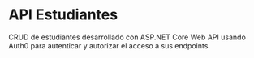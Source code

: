 # API Estudiantes

CRUD de estudiantes desarrollado con ASP.NET Core Web API usando Auth0 para autenticar y autorizar el acceso a sus endpoints.

